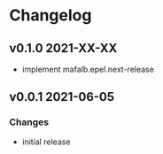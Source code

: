 # Changelog

## v0.1.0 2021-XX-XX

- implement mafalb.epel.next-release

## v0.0.1 2021-06-05

### Changes

- initial release

